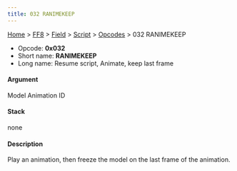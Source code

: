 ```yaml
---
title: 032 RANIMEKEEP
---
```


[Home](../../../../Main%20Page.md.md) > [FF8](../../../../FF8.md) > [Field](../../../Field.md) > [Script](../../Script.md) > [Opcodes](../Opcodes.md) > 032 RANIMEKEEP

-   Opcode: **0x032**
-   Short name: **RANIMEKEEP**
-   Long name: Resume script, Animate, keep last frame

#### Argument

Model Animation ID

#### Stack

none

#### Description

Play an animation, then freeze the model on the last frame of the
animation.
